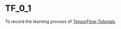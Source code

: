 # TF_0_1
To record the learning process of [TensorFlow-Tutorials](https://github.com/Hvass-Labs/TensorFlow-Tutorials).
